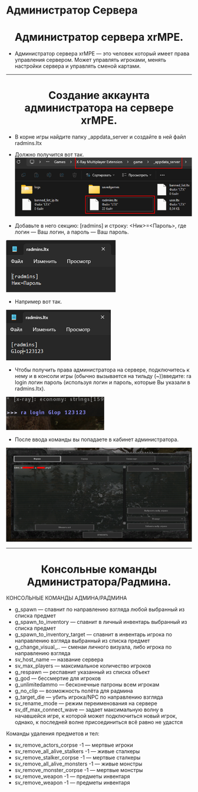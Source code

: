 # Администратор Сервера

<h1 style="text-align: center">Администратор сервера xrMPE.</h1>

- Администратор сервера xrMPE — это человек который имеет права управления сервером. Может управлять игроками, менять настройки сервера и управлять сменой картами.
___

<h1 style="text-align: center">Создание аккаунта администратора на сервере xrMPE.</h1>

- В корне игры найдите папку _appdata_server и создайте в ней файл radmins.ltx

- Должно получится вот так.
![suggest an edit centered](../image/server/radmin.png#center)

- Добавьте в него секцию: [radmins] и строку: <Ник>=<Пароль>, где логин — Ваш логин, а пароль — Ваш пароль.

![suggest an edit centered](../image/server/radminedit.png#center)

- Например вот так.

![suggest an edit centered](../image/server/primer.png#center)

- Чтобы получить права администратора на сервере, подключитесь к нему и в консоли игры (обычно вызывается на тильду (~))введите: ra login логин пароль (используя логин и пароль, которые Вы указали в radmins.ltx).

![suggest an edit centered](../image/server/login.png#center)

- После ввода команды вы попадаете в кабинет администратора.

![suggest an edit centered](../image/server/adminka.png#center)

___

<h1 style="text-align: center">Консольные команды Администратора/Радмина.</h1>

КОНСОЛЬНЫЕ КОМАНДЫ АДМИНА/РАДМИНА
- g_spawn — спавнит по направлению взгляда любой выбранный из списка предмет
- g_spawn_to_inventory — спавнит в личный инвентарь выбранный из списка предмет
- g_spawn_to_inventory_target — спавнит в инвентарь игрока по направлению взгляда выбранный из списка предмет
- g_change_visual_.. — сменаи личного визуала, либо игрока по направлению взгляда
- sv_host_name — название сервера
- sv_max_players — максимальное количество игроков
- g_respawn — респавнит указанный из списка объект
- g_god — бессмертие для игроков
- g_unlimitedammo — бесконечные патроны всем игрокам
- g_no_clip — возможность полёта для радмина
- g_target_die — убить игрока/NPC по направлению взгляда
- sv_rename_mode — режим переименования на сервере
- sv_df_max_connect_wave — задает максимальную волну в начавшейся игре, к которой может подключиться новый игрок, однако, к последней волне присоединиться всё равно не удастся

Команды удаления предметов и тел:

- sv_remove_actors_corpse -1 — мертвые игроки
- sv_remove_all_alive_stalkers -1 — живые сталкеры
- sv_remove_stalker_corpse -1 — мертвые сталкеры
- sv_remove_all_alive_monsters -1 — живые монстры
- sv_remove_monster_corpse -1 — мертвые монстры
- sv_remove_weapon -1 — предметы инвентаря
- sv_remove_weapon -1 — предметы инвентаря 